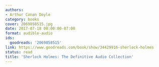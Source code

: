 ```yaml
---
authors:
- Arthur Conan Doyle
category: books
cover: 2069858515.jpg
date: 2017-07-18 00:00:00-07:00
format: audible-audio
ids:
  goodreads: '2069858515'
link: https://www.goodreads.com/book/show/34429916-sherlock-holmes
status: read
title: 'Sherlock Holmes: The Definitive Audio Collection'
---
```

